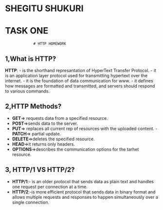 # SHEGITU SHUKURI
# TASK ONE
                 # HTTP HOMEWORK
## 1,What is HTTP?
**HTTP**:
      - is the shorthand represantation of HyperText Transfer Protocol.
      - it is an application layer protocol used for transmitting hypertext over the internet.
      - it is the foundation of data communication for www.
      - it defines how messages are formatted and transmitted, and servers should respond to various commands.

## 2,HTTP Methods?
- **GET**=> requests data from a specified resource.
- **POST**=>sends data to the server.
- **PUT**=> replaces all current rep of resources with the uploaded content. -**PATCH**=> partial update.
- **DELETE**=>deletes the specified resource.
- **HEAD**=>it returns only headers.
- **OPTIONS**=>describes the communication options for the tarhet resource.

## 3, HTTP/1 VS HTTP/2?
 -  **HTTP/1**:- is an older protocol that sends data as plain text and   handles one request per connection at a time.
 -  **HTTP/2**:-is more efficient protocol that sends data in binary format and allows multiple requests and responses to happen simultaneously over a single connection.
 
